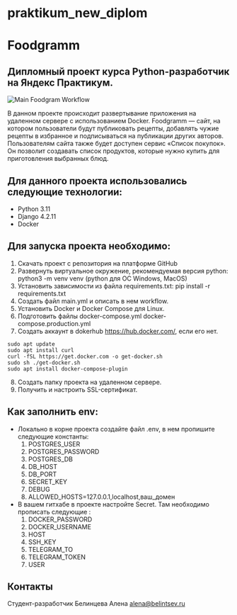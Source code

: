 # praktikum_new_diplom
# Foodgramm
## Дипломный проект курса Python-разработчик на Яндекс Практикум.

![Main Foodgram Workflow](https://github.com/BAlenkaA/foodgram-project-react/actions/workflows/main.yml/badge.svg?event=push)

В данном проекте происходит развертывание приложения на удаленном сервере с использованием Docker.
Foodgramm — сайт, на котором пользователи будут публиковать рецепты, добавлять чужие рецепты в избранное и
подписываться на публикации других авторов. Пользователям сайта также будет доступен сервис «Список покупок».
Он позволит создавать список продуктов, которые нужно купить для приготовления выбранных блюд.
## Для данного проекта использовались следующие технологии:
- Python 3.11
- Django 4.2.11
- Docker

## Для запуска проекта необходимо:
1. Скачать проект с репозитория на платформе GitHub
2. Развернуть виртуальное окружение, рекомендуемая версия python: python3 -m venv venv (python для ОС Windows, MacOS)
3. Установить зависимости из файла requirements.txt: pip install -r requirements.txt
4. Создать файл main.yml и описать в нем workflow.
5. Установить Docker и Docker Compose для Linux.
6. Подготовить файлы docker-compose.yml docker-compose.production.yml
7. Создать аккаунт в dokerhub https://hub.docker.com/, если его нет.
```
sudo apt update
sudo apt install curl
curl -fSL https://get.docker.com -o get-docker.sh
sudo sh ./get-docker.sh
sudo apt install docker-compose-plugin
```
8. Создать папку проекта на удаленном сервере.
9. Получить и настроить SSL-сертификат.

## Как заполнить env:

- Локально в корне проекта создайте файл .env, в нем пропишите следующие константы:
  1. POSTGRES_USER
  2. POSTGRES_PASSWORD
  3. POSTGRES_DB
  4. DB_HOST
  5. DB_PORT
  6. SECRET_KEY
  7. DEBUG
  8. ALLOWED_HOSTS=127.0.0.1,localhost,ваш_домен
- В вашем гитхабе в проекте настройте Secret. Там необходимо прописать следующие :
  1. DOCKER_PASSWORD
  2. DOCKER_USERNAME
  3. HOST
  4. SSH_KEY
  5. TELEGRAM_TO
  6. TELEGRAM_TOKEN
  7. USER
## Контакты
Студент-разработчик Белинцева Алена alena@belintsev.ru
